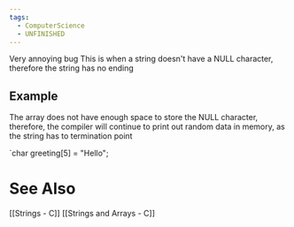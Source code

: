 ```yaml
---
tags:
  - ComputerScience
  - UNFINISHED
---
```


Very annoying bug
This is when a string doesn't have a NULL character, therefore the string has no ending

## Example
The array does not have enough space to store the NULL character, therefore, the compiler will continue to print out random data in memory, as the string has to termination point 

`char greeting[5] = "Hello";


# See Also
[[Strings - C]]
[[Strings and Arrays - C]]